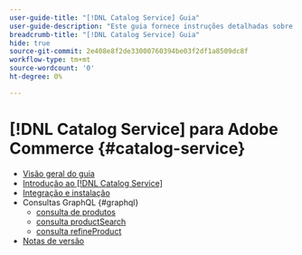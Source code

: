 ```yaml
---
user-guide-title: "[!DNL Catalog Service] Guia"
user-guide-description: "Este guia fornece instruções detalhadas sobre como usar [!DNL Catalog Service] para Adobe Commerce."
breadcrumb-title: "[!DNL Catalog Service] Guia"
hide: true
source-git-commit: 2e408e8f2de33000760394be03f2df1a8509dc8f
workflow-type: tm+mt
source-wordcount: '0'
ht-degree: 0%

---
```


# [!DNL Catalog Service] para Adobe Commerce {#catalog-service}

- [Visão geral do guia](guide-overview.md)
- [Introdução ao [!DNL Catalog Service]](overview.md)
- [Integração e instalação](installation.md)
- Consultas GraphQL {#graphql}
   - [consulta de produtos](products.md)
   - [consulta productSearch](productsearch.md)
   - [consulta refineProduct](refine-product.md)
- [Notas de versão](release-notes.md)
